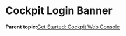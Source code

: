 <!--
SPDX-FileCopyrightText: 2023,2024 Oracle and/or its affiliates.
SPDX-License-Identifier: CC-BY-SA-4.0
-->
# Cockpit Login Banner

**Parent topic:**[Get Started: Cockpit Web Console](../topics/cockpit-install.md)

